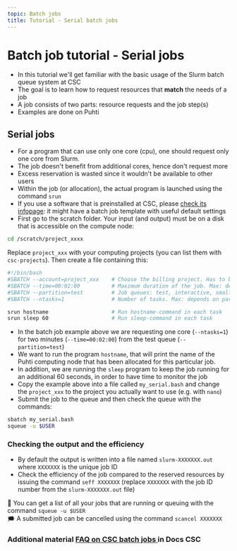 ```yaml
---
topic: Batch jobs
title: Tutorial - Serial batch jobs
---
```


# Batch job tutorial - Serial jobs

- In this tutorial we'll get familiar with the basic usage of the Slurm batch queue system at CSC
- The goal is to learn how to request resources that **match** the needs of a job  
- A job consists of two parts: resource requests and the job step(s)
- Examples are done on Puhti 

## Serial jobs

- For a program that can use only one core (cpu), one should request only one core from Slurm. 
- The job doesn't benefit from additional cores, hence don't request more 
- Excess reservation is wasted since it wouldn't be available to other users
- Within the job (or allocation), the actual program is launched using the command `srun` 
- If you use a software that is preinstalled at CSC, please [check its infopage](https://docs.csc.fi/apps/): it might have a batch job template with useful default settings
- First go to the scratch folder. Your input (and output) must be on a disk that is accessible on the compute node:

```bash
cd /scratch/project_xxxx
```
Replace `project_xxx` with your computing projects (you can list them with `csc-projects`). Then create a file containing this: 

```bash
#!/bin/bash
#SBATCH --account=project_xxx    # Choose the billing project. Has to be defined!
#SBATCH --time=00:02:00          # Maximum duration of the job. Max: depends of the partition. 
#SBATCH --partition=test         # Job queues: test, interactive, small, large, longrun, hugemem, hugemem_longrun
#SBATCH --ntasks=1               # Number of tasks. Max: depends on partition.

srun hostname                    # Run hostname-command in each task
srun sleep 60                    # Run sleep-command in each task
```

- In the batch job example above we are requesting one core (`--ntasks=1`) for two minutes (`--time=00:02:00`) from the test queue (`--partition=test`)
- We want to run the program `hostname`, that will print the name of the Puhti computing node that has been allocated for this particular job.
- In addition, we are running the `sleep` program to keep the job running for an additional 60 seconds, in order to have time to monitor the job
- Copy the example above into a file called `my_serial.bash` and change the `project_xxx` to the project you actually want to use (e.g. with `nano`)
- Submit the job to the queue and then check the queue with the commands:
```bash
sbatch my_serial.bash
squeue -u $USER
``` 

### Checking the output and the efficiency
- By default the output is written into a file named `slurm-XXXXXXX.out` where `XXXXXXX` is the unique job ID
- Check the efficiency of the job compared to the reserved resources by issuing the command `seff XXXXXXX` (replace `XXXXXXX` with the job ID number from the `slurm-XXXXXXX.out` file) 

💭 You can get a list of all your jobs that are running or queuing with the command `squeue -u $USER`  
🗯 A submitted job can be cancelled using the command `scancel XXXXXXX` 

### Additional material [FAQ on CSC batch jobs ](https://docs.csc.fi/support/faq/#batch-jobs) in Docs CSC